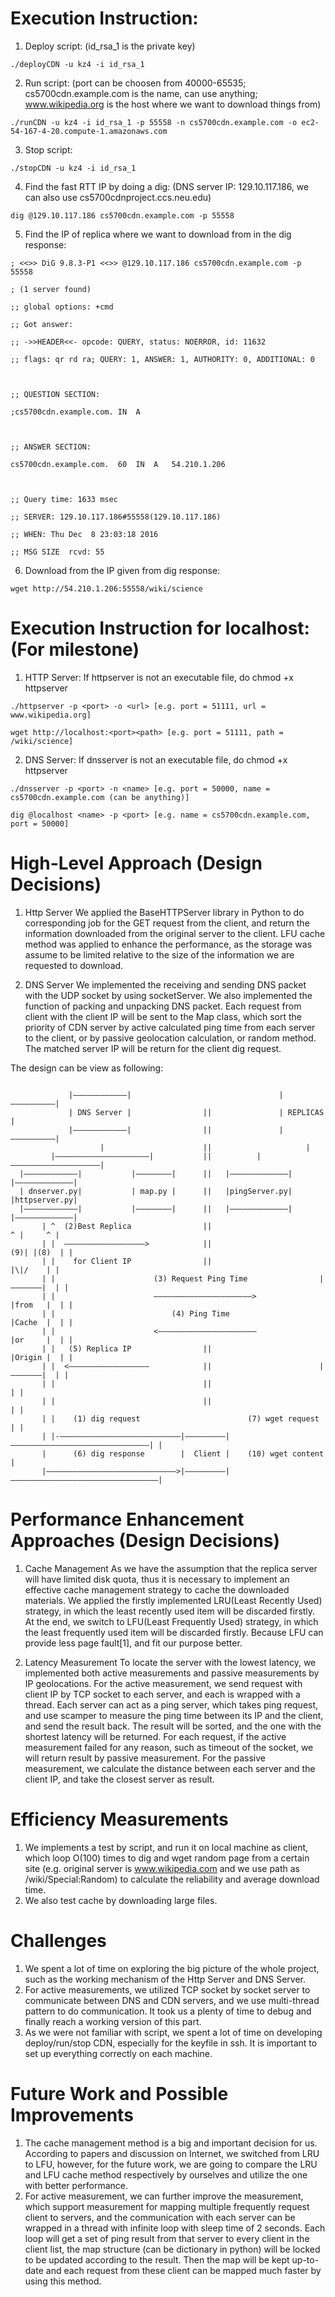 # Execution Instruction:
1) Deploy script: (id_rsa_1 is the private key)
```
./deployCDN -u kz4 -i id_rsa_1
```
2) Run script: (port can be choosen from 40000-65535; cs5700cdn.example.com is the name, can use anything; www.wikipedia.org is the host where we want to download things from)
```
./runCDN -u kz4 -i id_rsa_1 -p 55558 -n cs5700cdn.example.com -o ec2-54-167-4-20.compute-1.amazonaws.com
```
3) Stop script:
```
./stopCDN -u kz4 -i id_rsa_1
```

4) Find the fast RTT IP by doing a dig: (DNS server IP: 129.10.117.186, we can also use cs5700cdnproject.ccs.neu.edu)
```
dig @129.10.117.186 cs5700cdn.example.com -p 55558
```

5) Find the IP of replica where we want to download from in the dig response:
```
; <<>> DiG 9.8.3-P1 <<>> @129.10.117.186 cs5700cdn.example.com -p 55558

; (1 server found)

;; global options: +cmd

;; Got answer:

;; ->>HEADER<<- opcode: QUERY, status: NOERROR, id: 11632

;; flags: qr rd ra; QUERY: 1, ANSWER: 1, AUTHORITY: 0, ADDITIONAL: 0



;; QUESTION SECTION:

;cs5700cdn.example.com.	IN	A



;; ANSWER SECTION:

cs5700cdn.example.com.	60	IN	A	54.210.1.206



;; Query time: 1633 msec

;; SERVER: 129.10.117.186#55558(129.10.117.186)

;; WHEN: Thu Dec  8 23:03:18 2016

;; MSG SIZE  rcvd: 55
```

6) Download from the IP given from dig response:
```
wget http://54.210.1.206:55558/wiki/science
```

# Execution Instruction for localhost: (For milestone)
1) HTTP Server:
If httpserver is not an executable file, do chmod +x httpserver

```
./httpserver -p <port> -o <url> [e.g. port = 51111, url = www.wikipedia.org]
```
```
wget http://localhost:<port><path> [e.g. port = 51111, path = /wiki/science]
```

2) DNS Server:
If dnsserver is not an executable file, do chmod +x httpserver
```
./dnsserver -p <port> -n <name> [e.g. port = 50000, name = cs5700cdn.example.com (can be anything)]
```
```
dig @localhost <name> -p <port> [e.g. name = cs5700cdn.example.com, port = 50000]
```

# High-Level Approach (Design Decisions)
1) Http Server
We applied the BaseHTTPServer library in Python to do corresponding job for the GET request from the client, and return the information downloaded from the original server to the client. LFU cache method was applied to enhance the performance, as the storage was assume to be limited relative to the size of the information we are requested to download.

2) DNS Server
We implemented the receiving and sending DNS packet with the UDP socket by using socketServer. We also implemented the function of packing and unpacking DNS packet. Each request from client with the client IP will be sent to the Map class, which sort the priority of CDN server by active calculated ping time from each server to the client, or by passive geolocation calculation, or random method. The matched server IP will be return for the client dig request.

The design can be view as following:
```

             |————————————|                                 |——————————|
             | DNS Server |                ||               | REPLICAS |
             |————————————|                ||               |——————————|
                    |                      ||                     |
         |—————————————————————|           ||          |————————————————————|
  |————————————|           |————————|      ||   |—————————————|       |—————————————|
  | dnserver.py|           | map.py |      ||   |pingServer.py|       |httpserver.py|
  |————————————|           |————————|      ||   |—————————————|       |—————————————|
       | ^  (2)Best Replica                ||                           ^ |     ^ |
       | |  ——————————————————>            ||                        (9)| |(8)  | |
       | |    for Client IP                ||                           |\|/    | |
       | |                      (3) Request Ping Time                |———————|  | |
       | |                      ——————————————————————>              |from   |  | |
       | |                          (4) Ping Time                    |Cache  |  | |
       | |                      <——————————————————————              |or     |  | |
       | |   (5) Replica IP                ||                        |Origin |  | |
       | |  <——————————————————            ||                        |———————|  | |
       | |                                 ||                                   | |
       | |                                 ||                                   | |
       | |    (1) dig request                        (7) wget request           | |
       | |-———————————————————————————|—————————|———————————————————————————————| |
       |      (6) dig response        |  Client |    (10) wget content            |
       |—————————————————————————————>|—————————|—————————————————————————————————|
```

# Performance Enhancement Approaches (Design Decisions)
1. Cache Management
As we have the assumption that the replica server will have limited disk quota, thus it is necessary to implement an effective cache management strategy to cache the downloaded materials. We applied the firstly implemented LRU(Least Recently Used) strategy, in which the least recently used item will be discarded firstly. At the end, we switch to LFU(Least  Frequently Used) strategy, in which the least frequently used item will be discarded firstly. Because LFU can provide less page fault[1], and fit our purpose better.

2. Latency Measurement
To locate the server with the lowest latency, we implemented both active measurements and passive measurements by IP geolocations. For the active measurement, we send request with client IP by TCP socket to each server, and each is wrapped with a thread. Each server can act as a ping server, which takes ping request, and use scamper to measure the ping time between its IP and the client, and send the result back. The result will be sorted, and the one with the shortest latency will be returned. For each request, if the active measurement failed for any reason, such as timeout of the socket, we will return result by passive measurement. For the passive measurement, we calculate the distance between each server and the client IP, and take the closest server as result.

# Efficiency Measurements
1. We implements a test by script, and run it on local machine as client, which loop O(100) times to dig and wget random page from a certain site (e.g. original server is www.wikipedia.com and we use path as /wiki/Special:Random) to calculate the reliability and average download time.
2. We also test cache by downloading large files.

# Challenges
1. We spent a lot of time on exploring the big picture of the whole project, such as the working mechanism of the Http Server and DNS Server.
2. For active measurements, we utilized TCP socket by socket server to communicate between DNS and CDN servers, and we use multi-thread pattern to do communication. It took us a plenty of time to debug and finally reach a working version of this part.
3. As we were not familiar with script, we spent a lot of time on developing deploy/run/stop CDN, especially for the keyfile in ssh. It is important to set up everything correctly on each machine.

# Future Work and Possible Improvements
1. The cache management method is a big and important decision for us. According to papers and discussion on Internet, we switched from LRU to LFU, however, for the future work, we are going to compare the LRU and LFU cache method respectively by ourselves and utilize the one with better performance.
2. For active measurement, we can further improve the measurement, which support measurement for mapping multiple frequently request client to servers, and the communication with each server can be wrapped in a thread with infinite loop with sleep time of 2 seconds. Each loop will get a set of ping result from that server to every client in the client list, the map structure (can be dictionary in python) will be locked to be updated according to the result. Then the map will be kept up-to-date and each request from these client can be mapped much faster by using this method.